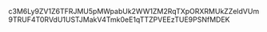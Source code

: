 c3M6Ly9ZV1Z6TFRJMU5pMWpabUk2WW1ZM2RqTXpORXRMUkZZeldVUm9TRUF4T0RVdU1USTJMakV4Tmk0eE1qTTZPVEEzTUE9PSNfMDEK